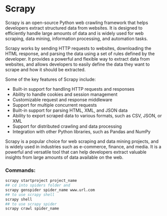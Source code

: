 # Scrapy

Scrapy is an open-source Python web crawling framework that helps developers extract structured data from websites. It is designed to efficiently handle large amounts of data and is widely used for web scraping, data mining, information processing, and automation tasks.

Scrapy works by sending HTTP requests to websites, downloading the HTML response, and parsing the data using a set of rules defined by the developer. It provides a powerful and flexible way to extract data from websites, and allows developers to easily define the data they want to scrape and how it should be extracted.

Some of the key features of Scrapy include:

- Built-in support for handling HTTP requests and responses
- Ability to handle cookies and session management
- Customizable request and response middleware
- Support for multiple concurrent requests
- Built-in support for parsing HTML, XML, and JSON data
- Ability to export scraped data to various formats, such as CSV, JSON, or XML
- Support for distributed crawling and data processing
- Integration with other Python libraries, such as Pandas and NumPy

Scrapy is a popular choice for web scraping and data mining projects, and is widely used in industries such as e-commerce, finance, and media. It is a powerful and versatile tool that can help developers extract valuable insights from large amounts of data available on the web.


### Commands:
```bash
scrapy startproject project_name
## cd into spiders folder and
scrapy genspider spider_name www.url.com
## to use scrapy shell
scrapy shell
## to use scrapy spider
scrapy crawl spider_name
```